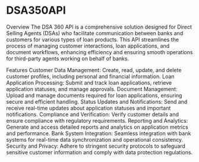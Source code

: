 # DSA350API

Overview
The DSA 360 API is a comprehensive solution designed for Direct Selling Agents (DSAs) who facilitate communication between banks and customers for various types of loan products. This API streamlines the process of managing customer interactions, loan applications, and document workflows, enhancing efficiency and ensuring smooth operations for third-party agents working on behalf of banks.

Features
Customer Data Management: Create, read, update, and delete customer profiles, including personal and financial information.
Loan Application Processing: Submit and track loan applications, retrieve application statuses, and manage approvals.
Document Management: Upload and manage documents required for loan applications, ensuring secure and efficient handling.
Status Updates and Notifications: Send and receive real-time updates about application statuses and important notifications.
Compliance and Verification: Verify customer details and ensure compliance with regulatory requirements.
Reporting and Analytics: Generate and access detailed reports and analytics on application metrics and performance.
Bank System Integration: Seamless integration with bank systems for real-time data synchronization and operational consistency.
Security and Privacy: Adhere to stringent security protocols to safeguard sensitive customer information and comply with data protection regulations.
